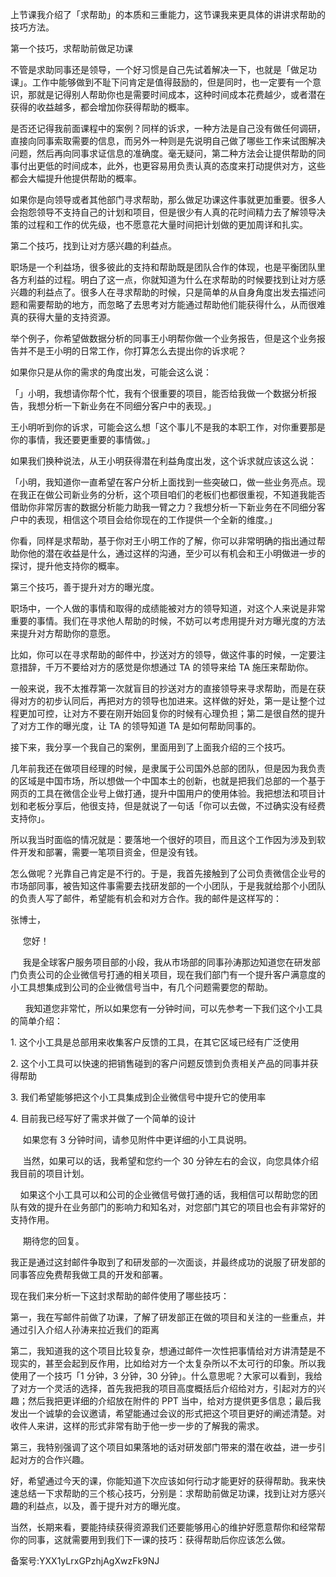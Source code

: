 上节课我介绍了「求帮助」的本质和三重能力，这节课我来更具体的讲讲求帮助的技巧方法。

第一个技巧，求帮助前做足功课

不管是求助同事还是领导，一个好习惯是自己先试着解决一下，也就是「做足功课」。工作中能够做到不耻下问肯定是值得鼓励的，但是同时，也一定要有一个意识，那就是记得别人帮助你也是需要时间成本，这种时间成本花费越少，或者潜在获得的收益越多，都会增加你获得帮助的概率。

是否还记得我前面课程中的案例？同样的诉求，一种方法是自己没有做任何调研，直接向同事索取需要的信息，而另外一种则是先说明自己做了哪些工作来试图解决问题，然后再向同事求证信息的准确度。毫无疑问，第二种方法会让提供帮助的同事付出更低的时间成本，此外，也更容易用负责认真的态度来打动提供对方，这些都会大幅提升他提供帮助的概率。

如果你是向领导或者其他部门寻求帮助，那么做足功课这件事就更加重要。很多人会抱怨领导不支持自己的计划和项目，但是很少有人真的花时间精力去了解领导决策的过程和工作的优先级，也不愿意花大量时间把计划做的更加周详和扎实。

第二个技巧，找到让对方感兴趣的利益点。

职场是一个利益场，很多彼此的支持和帮助既是团队合作的体现，也是平衡团队里各方利益的过程。明白了这一点，你就知道为什么在求帮助的时候要找到让对方感兴趣的利益点了。很多人在寻求帮助的时候，只是简单的从自身角度出发去描述问题和需要帮助的地方，而忽略了去思考对方能通过帮助他们能获得什么，从而很难真的获得大量的支持资源。

举个例子，你希望做数据分析的同事王小明帮你做一个业务报告，但是这个业务报告并不是王小明的日常工作，你打算怎么去提出你的诉求呢？

如果你只是从你的需求的角度出发，可能会这么说：

「」小明，我想请你帮个忙，我有个很重要的项目，能否给我做一个数据分析报告，我想分析一下新业务在不同细分客户中的表现。」

王小明听到你的诉求，可能会这么想「这个事儿不是我的本职工作，对你重要那是你的事情，我还要更重要的事情做。」

如果我们换种说法，从王小明获得潜在利益角度出发，这个诉求就应该这么说：

「小明，我知道你一直希望在客户分析上面找到一些突破口，做一些业务亮点。现在我正在做公司新业务的分析，这个项目咱们的老板们也都很重视，不知道我能否借助你非常厉害的数据分析能力助我一臂之力？我想分析一下新业务在不同细分客户中的表现，相信这个项目会给你现在的工作提供一个全新的维度。」

你看，同样是求帮助，基于你对王小明工作的了解，你可以非常明确的指出通过帮助你他的潜在收益是什么，通过这样的沟通，至少可以有机会和王小明做进一步的探讨，提升他支持你的概率。

第三个技巧，善于提升对方的曝光度。

职场中，一个人做的事情和取得的成绩能被对方的领导知道，对这个人来说是非常重要的事情。我们在寻求他人帮助的时候，不妨可以考虑用提升对方曝光度的方法来提升对方帮助你的意愿。

比如，你可以在寻求帮助的邮件中，抄送对方的领导，做这件事的时候，一定要注意措辞，千万不要给对方的感觉是你想通过 TA 的领导来给 TA 施压来帮助你。

一般来说，我不太推荐第一次就盲目的抄送对方的直接领导来寻求帮助，而是在获得对方的初步认同后，再把对方的领导也加进来。这样做的好处，第一是让整个过程更加可控，让对方不要在刚开始回复你的时候有心理负担；第二是很自然的提升了对方工作的曝光度，让 TA 的领导知道 TA 是如何帮助同事的。

接下来，我分享一个我自己的案例，里面用到了上面我介绍的三个技巧。

几年前我还在做项目经理的时候，是隶属于公司国外总部的团队，但是因为我负责的区域是中国市场，所以想做一个中国本土的创新，也就是把我们总部的一个基于网页的工具在微信企业号上做打通，提升中国用户的使用体验。我把想法和项目计划和老板分享后，他很支持，但是就说了一句话「你可以去做，不过确实没有经费支持你」。

所以我当时面临的情况就是：要落地一个很好的项目，而且这个工作因为涉及到软件开发和部署，需要一笔项目资金，但是没有钱。

怎么做呢？光靠自己肯定是不行的。于是，我首先接触到了公司负责微信企业号的市场部同事，被告知这件事需要去找研发部的一个小团队，于是我就给那个小团队的负责人写了邮件，希望能有机会和对方合作。我的邮件是这样写的：

张博士，

     您好！

     我是全球客户服务项目部的小段，我从市场部的同事孙涛那边知道您在研发部门负责公司的企业微信号打通的相关项目，现在我们部门有一个提升客户满意度的小工具想集成到公司的企业微信号当中，有几个问题需要您的帮助。

      我知道您非常忙，所以如果您有一分钟时间，可以先参考一下我们这个小工具的简单介绍：

1\. 这个小工具是总部用来收集客户反馈的工具，在其它区域已经有广泛使用

2\. 这个小工具可以快速的把销售碰到的客户问题反馈到负责相关产品的同事并获得帮助

3\. 我们希望能够把这个小工具集成到企业微信号中提升它的使用率

4\. 目前我已经写好了需求并做了一个简单的设计

     如果您有 3 分钟时间，请参见附件中更详细的小工具说明。

     当然，如果可以的话，我希望和您约一个 30 分钟左右的会议，向您具体介绍我目前的项目计划。

    如果这个小工具可以和公司的企业微信号做打通的话，我相信可以帮助您的团队有效的提升在业务部门的影响力和知名对，对您部门其它的项目也会有非常好的支持作用。

     期待您的回复。

我正是通过这封邮件争取到了和研发部的一次面谈，并最终成功的说服了研发部的同事答应免费帮我做工具的开发和部署。

现在我们来分析一下这封求帮助的邮件使用了哪些技巧：

第一，我在写邮件前做了功课，了解了研发部正在做的项目和关注的一些重点，并通过引入介绍人孙涛来拉近我们的距离

第二，我知道我的这个项目比较复杂，想通过邮件一次性把事情给对方讲清楚是不现实的，甚至会起到反作用，比如给对方一个太复杂所以不太可行的印象。所以我使用了一个技巧「1 分钟，3 分钟，30 分钟」。什么意思呢？大家可以看到，我给了对方一个灵活的选择，首先我把我的项目高度概括后介绍给对方，引起对方的兴趣；然后我把更详细的介绍放在附件的 PPT 当中，给对方提供更多信息；最后我发出一个诚挚的会议邀请，希望能通过会议的形式把这个项目更好的阐述清楚。对收件人来讲，这样的形式非常有助于他一步一步的了解我的需求。

第三，我特别强调了这个项目如果落地的话对研发部门带来的潜在收益，进一步引起对方的合作兴趣。

好，希望通过今天的课，你能知道下次应该如何行动才能更好的获得帮助。我来快速总结一下求帮助的三个核心技巧，分别是：求帮助前做足功课，找到让对方感兴趣的利益点，以及，善于提升对方的曝光度。

当然，长期来看，要能持续获得资源我们还要能够用心的维护好愿意帮你和经常帮你的同事，这就需要用到我们下一课的技巧：获得帮助后你应该怎么做。

备案号:YXX1yLrxGPzhjAgXwzFk9NJ